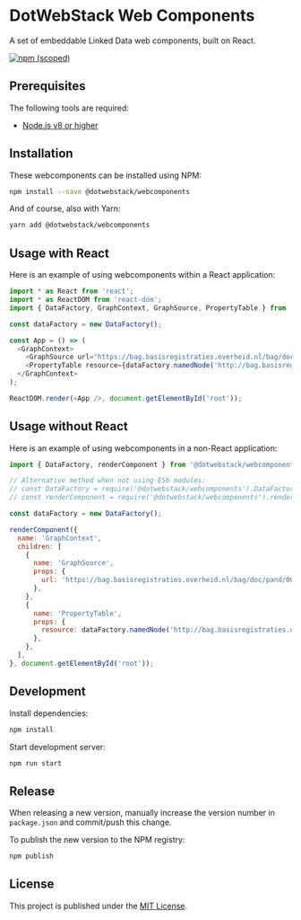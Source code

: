 # DotWebStack Web Components

A set of embeddable Linked Data web components, built on React.

[![npm (scoped)](https://img.shields.io/npm/v/@dotwebstack/webcomponents.svg)](https://www.npmjs.com/package/@dotwebstack/webcomponents)

## Prerequisites

The following tools are required:

* [Node.js v8 or higher](https://nodejs.org/en/)

## Installation

These webcomponents can be installed using NPM:

```bash
npm install --save @dotwebstack/webcomponents
```

And of course, also with Yarn:

```bash
yarn add @dotwebstack/webcomponents
```

## Usage with React

Here is an example of using webcomponents within a React application:

```js
import * as React from 'react';
import * as ReactDOM from 'react-dom';
import { DataFactory, GraphContext, GraphSource, PropertyTable } from '@dotwebstack/webcomponents';

const dataFactory = new DataFactory();

const App = () => (
  <GraphContext>
    <GraphSource url="https://bag.basisregistraties.overheid.nl/bag/doc/pand/0003100000117485" />
    <PropertyTable resource={dataFactory.namedNode('http://bag.basisregistraties.overheid.nl/bag/id/pand/0003100000117485')} />
  </GraphContext>
);

ReactDOM.render(<App />, document.getElementById('root'));
```

## Usage without React

Here is an example of using webcomponents in a non-React application:

```js
import { DataFactory, renderComponent } from '@dotwebstack/webcomponents';

// Alternative method when not using ES6 modules:
// const DataFactory = require('@dotwebstack/webcomponents').DataFactory;
// const renderComponent = require('@dotwebstack/webcomponents').renderComponent;

const dataFactory = new DataFactory();

renderComponent({
  name: 'GraphContext',
  children: [
    {
      name: 'GraphSource',
      props: {
        url: 'https://bag.basisregistraties.overheid.nl/bag/doc/pand/0003100000117485',
      },
    },
    {
      name: 'PropertyTable',
      props: {
        resource: dataFactory.namedNode('http://bag.basisregistraties.overheid.nl/bag/id/pand/0003100000117485'),
      },
    },
  ],
}, document.getElementById('root'));
```

## Development

Install dependencies:

```bash
npm install
```

Start development server:

```bash
npm run start
```

## Release

When releasing a new version, manually increase the version number in `package.json` and commit/push this change.

To publish the new version to the NPM registry:

```bash
npm publish
```

## License

This project is published under the [MIT License](LICENSE.md).

